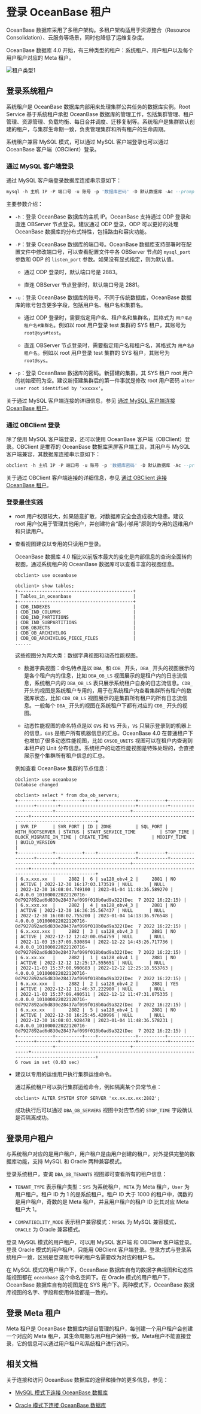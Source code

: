 # 登录 OceanBase 租户

OceanBase 数据库采用了多租户架构。多租户架构适用于资源整合（Resource Consolidation）、云服务等场景，同时也降低了运维复杂度。

OceanBase 数据库 4.0 开始，有三种类型的租户：系统租户、用户租户以及每个用户租户对应的 Meta 租户。

![租户类型1](https://obbusiness-private.oss-cn-shanghai.aliyuncs.com/doc/img/observer-enterprise/V4.0.0/easy-of-use/manage/tenant-management/%E7%A7%9F%E6%88%B7%E7%B1%BB%E5%9E%8B1.png)

## 登录系统租户

系统租户是 OceanBase 数据库内部用来处理集群公共任务的数据库实例。Root Service 基于系统租户承担 OceanBase 数据库的管理工作，包括集群管理、租户管理、资源管理、负载均衡、每日合并调度、迁移复制等。系统租户是集群默认创建的租户，与集群生命期一致，负责管理集群和所有租户的生命周期。

系统租户兼容 MySQL 模式，可以通过 MySQL 客户端登录也可以通过 OceanBase 客户端（OBClient）登录。

### 通过 MySQL 客户端登录

通过 MySQL 客户端登录数据库连接串示意如下：

```sql
mysql -h 主机 IP -P 端口号 -u 账号 -p '数据库密码' -D 默认数据库 -Ac --prompt "OceanBase(\u@\d)> " 
```

主要参数介绍：

* `-h`：登录 OceanBase 数据库的主机 IP。OceanBase 支持通过 ODP 登录和直连 OBServer 节点登录。建议通过 ODP 登录，ODP 可以更好的处理 OceanBase 数据库的分布式特性，包括路由和容灾功能。

* `-P`：登录 OceanBase 数据库的端口号。OceanBase 数据库支持部署时在配置文件中修改端口号，可以查看配置文件中各 OBServer 节点的 `mysql_port` 参数和 ODP 的 `listen_port` 参数。如果没有显式指定，则为默认值。

  * 通过 ODP 登录时，默认端口号是 2883。
  
  * 直连 OBServer 节点登录时，默认端口号是 2881。

* `-u`：登录 OceanBase 数据库的账号。不同于传统数据库，OceanBase 数据库的账号包含更多字段，包括用户名、租户名和集群名。

  * 通过 ODP 登录时，需要指定用户名、租户名和集群名，其格式为 `用户名@租户名#集群名`。例如以 root 用户登录 test 集群的 SYS 租户，其账号为 `root@sys#test`。
  
  * 直连 OBServer 节点登录时，需要指定用户名和租户名，其格式为 `用户名@租户名`。例如以 root 用户登录 test 集群的 SYS 租户，其账号为 `root@sys`。

* `-p`：登录 OceanBase 数据库的密码。新搭建的集群，其 SYS 租户 root 用户的初始密码为空。建议新搭建集群后的第一件事就是修改 root 用户密码 `alter user root identified by 'xxxxxx'`。

关于通过 MySQL 客户端连接的详细信息，参见 [通过 MySQL 客户端连接 OceanBase 租户](../3.develop/1.connect-to-oceanbase-database/1.connect-to-oceanbase-database-of-mysql-mode/2.connect-to-an-oceanbase-tenant-by-using-a-mysql-client-of-mysql-mode.md)。

### 通过 OBClient 登录

除了使用 MySQL 客户端登录，还可以使用 OceanBase 客户端（OBClient）登录。OBClient 是推荐的 OceanBase 数据库黑屏客户端工具，其用户与 MySQL 客户端兼容，其数据库连接串示意如下：

```sql
obclient -h 主机 IP -P 端口号 -u 账号 -p '数据库密码' -D 默认数据库 -Ac --prompt "OceanBase(\u@\d)> " 
```

关于通过 OBClient 客户端连接的详细信息，参见 [通过 OBClient 连接 OceanBase 租户](../3.develop/1.connect-to-oceanbase-database/2.connect-to-oceanbase-database-of-oracle-mode/2.connect-to-an-oceanbase-tenant-by-using-obclient-of-oracle-mode.md)。

### 登录最佳实践

* root 用户权限较大，如果随意扩散，对数据库安全会造成极大隐患。建议 root 用户仅用于管理其他用户，并创建符合“最小够用”原则的专用的运维用户和只读用户。

* 查看视图建议以专用的只读用户登录。 

  OceanBase 数据库 4.0 相比以前版本最大的变化是内部信息的查询全面转向视图，通过系统租户的 OceanBase 数据库可以查看丰富的视图信息。

  ```shell
  obclient> use oceanbase

  obclient> show tables;
  +-------------------------------------------+
  | Tables_in_oceanbase                       |
  +-------------------------------------------+
  | CDB_INDEXES                               |
  | CDB_IND_COLUMNS                           |
  | CDB_IND_PARTITIONS                        |
  | CDB_IND_SUBPARTITIONS                     |
  | CDB_OBJECTS                               |
  | CDB_OB_ARCHIVELOG                         |
  | CDB_OB_ARCHIVELOG_PIECE_FILES             |
  ......
  ```

  这些视图分为两大类：数据字典视图和动态性能视图。

  * 数据字典视图：命名特点是以 `DBA_` 和 `CDB_` 开头，`DBA_` 开头的视图展示的是各个租户内的信息，比如 `DBA_OB_LS` 视图展示的是租户内的日志流信息，系统租户内的 `DBA_OB_LS` 表只展示系统租户自身的日志流信息。`CDB_` 开头的视图是系统租户专用的，用于在系统租户内查看集群所有租户的数据库状态，比如 `CDB_OB_LS` 视图展示的是集群所有租户的所有日志流信息。一般每个 `DBA_` 开头的视图在系统租户下都有对应的 `CDB_` 开头的视图。

  * 动态性能视图的命名特点是以 `GV$` 和 `V$` 开头，`V$` 只展示登录到的机器上的信息，`GV$` 是租户所有机器信息的汇总。OceanBase 4.0 在普通租户下也增加了很多动态性能视图，比如 `GV$OB_UNITS` 视图可以在租户内查询到本租户的 Unit 分布信息。系统租户的动态性能视图是特殊处理的，会直接展示整个集群所有租户信息的汇总。

  例如查看 OceanBase 集群的节点信息：

  ```shell
  obclient> use oceanbase
  Database changed

  obclient> select * from dba_ob_servers;
  +-------------+----------+----+--------------+----------+-----------------+--------+----------------------------+-----------+-----------------------+----------------------------+----------------------------+-------------------------------------------------------------------------------------------+
  | SVR_IP      | SVR_PORT | ID | ZONE         | SQL_PORT | WITH_ROOTSERVER | STATUS | START_SERVICE_TIME         | STOP_TIME | BLOCK_MIGRATE_IN_TIME | CREATE_TIME                | MODIFY_TIME                | BUILD_VERSION                                                                             |
  +-------------+----------+----+--------------+----------+-----------------+--------+----------------------------+-----------+-----------------------+----------------------------+----------------------------+-------------------------------------------------------------------------------------------+
  | 6.x.xxx.xx  |     2882 |  6 | sa128_obv4_2 |     2881 | NO              | ACTIVE | 2022-12-30 16:17:03.173519 | NULL      | NULL                  | 2022-12-30 16:08:04.749100 | 2023-01-04 11:48:36.589270 | 4.0.0.0_101000022022120716-0d7927892ad6d830e28437af099f018b0ad9a322(Dec  7 2022 16:22:15) |
  | 6.x.xxx.xx  |     2882 |  4 | sa128_obv4_3 |     2881 | NO              | ACTIVE | 2022-12-30 16:36:35.567437 | NULL      | NULL                  | 2022-12-30 16:08:02.755200 | 2023-01-04 14:13:36.976548 | 4.0.0.0_101000022022120716-0d7927892ad6d830e28437af099f018b0ad9a322(Dec  7 2022 16:22:15) |
  | 6.x.xxx.xxx |     2882 |  3 | sa128_obv4_3 |     2881 | NO              | ACTIVE | 2022-12-12 12:42:00.054759 | NULL      | NULL                  | 2022-11-03 15:37:09.530894 | 2022-12-22 14:43:26.717736 | 4.0.0.0_101000022022120716-0d7927892ad6d830e28437af099f018b0ad9a322(Dec  7 2022 16:22:15) |
  | 6.x.xx.xx   |     2882 |  1 | sa128_obv4_1 |     2881 | NO              | ACTIVE | 2022-12-12 12:25:17.555651 | NULL      | NULL                  | 2022-11-03 15:37:08.990683 | 2022-12-12 12:25:18.553763 | 4.0.0.0_101000022022120716-0d7927892ad6d830e28437af099f018b0ad9a322(Dec  7 2022 16:22:15) |
  | 6.x.xx.xxx  |     2882 |  2 | sa128_obv4_2 |     2881 | YES             | ACTIVE | 2022-12-12 11:46:37.222980 | NULL      | NULL                  | 2022-11-03 15:37:09.490511 | 2022-12-12 11:47:31.075335 | 4.0.0.0_101000022022120716-0d7927892ad6d830e28437af099f018b0ad9a322(Dec  7 2022 16:22:15) |
  | 6.x.xx.xx   |     2882 |  5 | sa128_obv4_1 |     2881 | NO              | ACTIVE | 2022-12-30 16:25:45.420996 | NULL      | NULL                  | 2022-12-30 16:08:03.928478 | 2023-01-04 11:48:36.578231 | 4.0.0.0_101000022022120716-0d7927892ad6d830e28437af099f018b0ad9a322(Dec  7 2022 16:22:15) |
  +-------------+----------+----+--------------+----------+-----------------+--------+----------------------------+-----------+-----------------------+----------------------------+----------------------------+-------------------------------------------------------------------------------------------+
  6 rows in set (0.03 sec)
  ```

* 建议以专用的运维用户执行集群运维命令。

  通过系统租户可以执行集群运维命令，例如隔离某个异常节点：

  ```shell
  obclient> ALTER SYSTEM STOP SERVER 'xx.xx.xx.xx:2882';
  ```

  成功执行后可以通过 `DBA_OB_SERVERS` 视图中对应节点的 `STOP_TIME` 字段确认是否隔离成功。

## 登录用户租户

与系统租户对应的是用户租户，用户租户是由用户创建的租户，对外提供完整的数据库功能，支持 MySQL 和 Oracle 两种兼容模式。

登录系统租户，查询 `DBA_OB_TENANTS` 视图即可查看所有的租户信息：

* `TENANT_TYPE` 表示租户类型：`SYS` 为系统租户，`META` 为 Meta 租户，`User` 为用户租户。租户 ID 为 1 的是系统租户。租户 ID 大于 1000 的租户中，偶数的是用户租户，奇数的是 Meta 租户，并且用户租户的租户 ID 比其对应 Meta 租户大 1。

* `COMPATIBILITY_MODE` 表示租户兼容模式：`MYSQL` 为 MySQL 兼容模式，`ORACLE` 为 Oracle 兼容模式。

登录 MySQL 模式的用户租户，可以用 MySQL 客户端 和 OBClient 客户端登录。登录 Oracle 模式的用户租户，只能用 OBClient 客户端登录。登录方式与登录系统租户一致，区别是登录账号中的租户名需要改为对应的租户名。

在 MySQL 模式的用户租户下，OceanBase 数据库自有的数据字典视图和动态性能视图都在 `oceanbase` 这个命名空间下。在 Oracle 模式的用户租户下，OceanBase 数据库自有的视图是在 SYS 用户下。两种模式下，OceanBase 数据库视图的名字、字段和使用体验都是一致的。

## 登录 Meta 租户

Meta 租户是 OceanBase 数据库内部自管理的租户，每创建一个用户租户会创建一个对应的 Meta 租户，其生命周期与用户租户保持一致。Meta租户不能直接登录，它的信息可以通过用户租户和系统租户进行访问。

## 相关文档

关于连接和访问 OceanBase 数据库的途径和操作的更多信息，参见：

* [MySQL 模式下连接 OceanBase 数据库](../3.develop/1.connect-to-oceanbase-database/1.connect-to-oceanbase-database-of-mysql-mode/1.connection-methods-overview-of-mysql-mode.md)

* [Oracle 模式下连接 OceanBase 数据库](../3.develop/1.connect-to-oceanbase-database/2.connect-to-oceanbase-database-of-oracle-mode/1.connection-methods-overview-of-oracle-mode.md)
